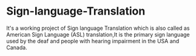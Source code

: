 # Sign-language-Translation
It's a working project of Sign language Translation which is also called as American Sign Language (ASL) translation,It is the primary sign language used by the deaf and people with hearing impairment in the USA and Canada.

